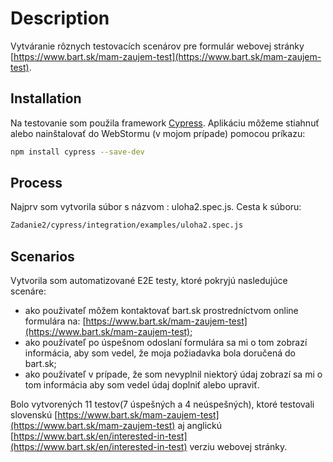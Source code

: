 # Description

Vytváranie rôznych testovacích scenárov pre formulár webovej stránky [https://www.bart.sk/mam-zaujem-test](https://www.bart.sk/mam-zaujem-test).

## Installation

Na testovanie som použila framework [Cypress](https://www.cypress.io/).
Aplikáciu môžeme stiahnuť alebo nainštalovať do WebStormu (v mojom prípade) pomocou príkazu:

```bash
npm install cypress --save-dev
```

## Process

Najprv som vytvorila súbor s názvom : uloha2.spec.js.
Cesta k súboru:
```bash
Zadanie2/cypress/integration/examples/uloha2.spec.js
```
## Scenarios

Vytvorila som automatizované E2E testy, ktoré pokryjú nasledujúce scenáre:
- ako použivateľ môžem kontaktovať bart.sk prostredníctvom online formulára na: [https://www.bart.sk/mam-zaujem-test](https://www.bart.sk/mam-zaujem-test);
- ako používateľ po úspešnom odoslaní formulára sa mi o tom zobrazí informácia, aby som vedel, že moja požiadavka bola doručená do bart.sk;
- ako používateľ v prípade, že som nevyplnil niektorý údaj zobrazí sa mi o tom informácia aby som vedel údaj doplniť alebo upraviť.

Bolo vytvorených 11 testov(7 úspešných a 4 neúspešných), ktoré testovali slovenskú [https://www.bart.sk/mam-zaujem-test](https://www.bart.sk/mam-zaujem-test) aj anglickú [https://www.bart.sk/en/interested-in-test](https://www.bart.sk/en/interested-in-test) verziu webovej stránky.





